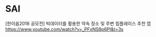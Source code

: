 # SAI
[한이음2018 공모전] 빅데이터를 활용한 약속 장소 및 주변 힙플레이스 추천 앱
https://www.youtube.com/watch?v=_PFxNS8p6PI&t=3s
